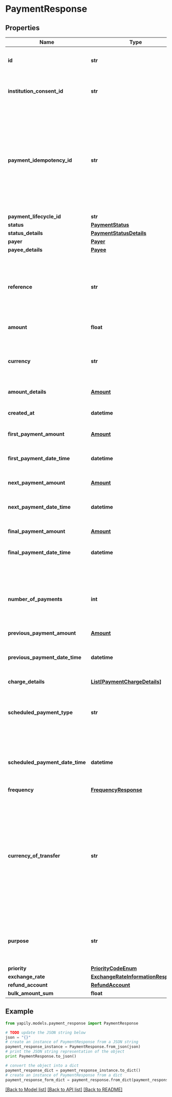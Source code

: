 # PaymentResponse


## Properties
Name | Type | Description | Notes
------------ | ------------- | ------------- | -------------
**id** | **str** | Unique identifier of the payment. | [optional] 
**institution_consent_id** | **str** | Identification of the consent at the Institution. | [optional] 
**payment_idempotency_id** | **str** | __Mandatory__. A unique identifier that you must provide to identify the payment. This can be any alpha-numeric string but is limited to a maximum of 35 characters. | [optional] 
**payment_lifecycle_id** | **str** |  | [optional] 
**status** | [**PaymentStatus**](PaymentStatus.md) |  | [optional] 
**status_details** | [**PaymentStatusDetails**](PaymentStatusDetails.md) |  | [optional] 
**payer** | [**Payer**](Payer.md) |  | [optional] 
**payee_details** | [**Payee**](Payee.md) |  | [optional] 
**reference** | **str** | __Optional__. The payment reference or description. Limited to a maximum of 18 characters long. | [optional] 
**amount** | **float** | Monetary amount. | [optional] 
**currency** | **str** | Currency the payment amount is denoted in. Specified as a 3-letter ISO 4217 code. | [optional] 
**amount_details** | [**Amount**](Amount.md) |  | [optional] 
**created_at** | **datetime** | Date and time of when the payment request was created. | [optional] 
**first_payment_amount** | [**Amount**](Amount.md) |  | [optional] 
**first_payment_date_time** | **datetime** | Date and time of when the first payment request is to be made. | [optional] 
**next_payment_amount** | [**Amount**](Amount.md) |  | [optional] 
**next_payment_date_time** | **datetime** | __Conditional__. Defines when the recurring payment is to be made. | [optional] 
**final_payment_amount** | [**Amount**](Amount.md) |  | [optional] 
**final_payment_date_time** | **datetime** | Date and time of when the final payment is to be made. | [optional] 
**number_of_payments** | **int** | Number of recurring payment requests to be made as part of the instructed payment schedule. | [optional] 
**previous_payment_amount** | [**Amount**](Amount.md) |  | [optional] 
**previous_payment_date_time** | **datetime** | Date and time of when the previous payment request was posted. | [optional] 
**charge_details** | [**List[PaymentChargeDetails]**](PaymentChargeDetails.md) |  | [optional] 
**scheduled_payment_type** | **str** | Details the execution type and the payment date between the payer and the payee. | [optional] 
**scheduled_payment_date_time** | **datetime** | Date and time of when the scheduled payment request will be made. | [optional] 
**frequency** | [**FrequencyResponse**](FrequencyResponse.md) |  | [optional] 
**currency_of_transfer** | **str** | __Mandatory__. The currency to be transferred to the payee. This may differ from the currency the payment is denoted in and the currency of the payer&#39;s account. Specified as a 3-letter code (ISO 4217). | [optional] 
**purpose** | **str** | Specifies the external purpose code for the &#x60;Institution&#x60; - IS0 20022. | [optional] 
**priority** | [**PriorityCodeEnum**](PriorityCodeEnum.md) |  | [optional] 
**exchange_rate** | [**ExchangeRateInformationResponse**](ExchangeRateInformationResponse.md) |  | [optional] 
**refund_account** | [**RefundAccount**](RefundAccount.md) |  | [optional] 
**bulk_amount_sum** | **float** |  | [optional] 

## Example

```python
from yapily.models.payment_response import PaymentResponse

# TODO update the JSON string below
json = "{}"
# create an instance of PaymentResponse from a JSON string
payment_response_instance = PaymentResponse.from_json(json)
# print the JSON string representation of the object
print PaymentResponse.to_json()

# convert the object into a dict
payment_response_dict = payment_response_instance.to_dict()
# create an instance of PaymentResponse from a dict
payment_response_form_dict = payment_response.from_dict(payment_response_dict)
```
[[Back to Model list]](../README.md#documentation-for-models) [[Back to API list]](../README.md#documentation-for-api-endpoints) [[Back to README]](../README.md)


